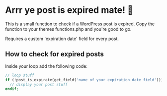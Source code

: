 # Arrr ye post is expired mate! 🦜

This is a small function to check if a WordPress post is expired. Copy the function to your themes functions.php and you're good to go.

Requires a custom 'expiration date' field for every post.

## How to check for expired posts

Inside your loop add the following code:

```php
// loop stuff
if (!post_is_expirate(get_field('name of your expiration date field'))):
  // display your post stuff
endif;
```

